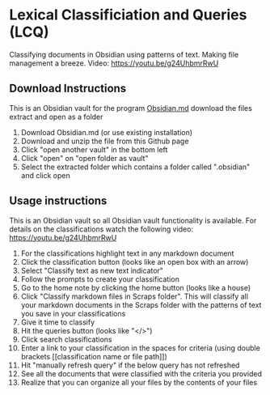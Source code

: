 # Lexical Classificiation and Queries (LCQ)
Classifying documents in Obsidian using patterns of text. Making file management a breeze. Video: https://youtu.be/g24UhbmrRwU

## Download Instructions
This is an Obsidian vault for the program [Obsidian.md](https://obsidian.md/) download the files extract and open as a folder

1. Download Obsidian.md (or use existing installation)
2. Download and unzip the file from this Github page
3. Click "open another vault" in the bottom left
4. Click "open" on "open folder as vault"
5. Select the extracted folder which contains a folder called ".obsidian" and click open

## Usage instructions
This is an Obsidian vault so all Obsidian vault functionality is available. For details on the classifications watch the following video: https://youtu.be/g24UhbmrRwU

1. For the classifications highlight text in any markdown document
2. Click the classification button (looks like an open box with an arrow)
3. Select "Classify text as new text indicator"
4. Follow the prompts to create your classification
5. Go to the home note by clicking the home button (looks like a house)
6. Click "Classify markdown files in Scraps folder". This will classify all your markdown documents in the Scraps folder with the patterns of text you save in your classifications
7. Give it time to classify
8. Hit the queries button (looks like "</>")
9. Click search classifications
10. Enter a link to your classification in the spaces for criteria (using double brackets [[classification name or file path]]) 
11. Hit "manually refresh query" if the below query has not refreshed
12. See all the documents that were classified with the criteria you provided
13. Realize that you can organize all your files by the contents of your files
